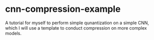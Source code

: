 # cnn-compression-example
A tutorial for myself to perform simple qunantization on a simple CNN, which I will use a template to conduct compression on more complex models.
